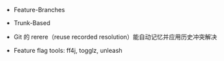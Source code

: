 - Feature-Branches 
- Trunk-Based 
- Git 的 rerere（reuse recorded resolution）能自动记忆并应用历史冲突解决

- Feature flag tools: ff4j, togglz, unleash